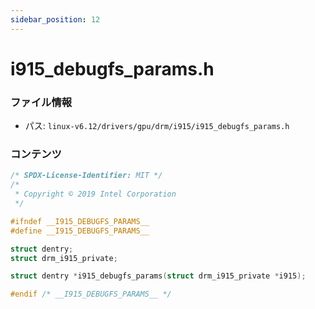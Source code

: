```yaml
---
sidebar_position: 12
---
```

# i915_debugfs_params.h

### ファイル情報

- パス: `linux-v6.12/drivers/gpu/drm/i915/i915_debugfs_params.h`

### コンテンツ

```h
/* SPDX-License-Identifier: MIT */
/*
 * Copyright © 2019 Intel Corporation
 */

#ifndef __I915_DEBUGFS_PARAMS__
#define __I915_DEBUGFS_PARAMS__

struct dentry;
struct drm_i915_private;

struct dentry *i915_debugfs_params(struct drm_i915_private *i915);

#endif /* __I915_DEBUGFS_PARAMS__ */

```
